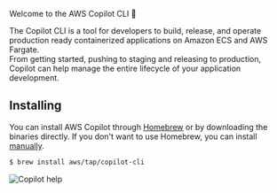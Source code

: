 Welcome to the AWS Copilot CLI 🎉

The Copilot CLI is a tool for developers to build, release, and operate production ready containerized applications on Amazon ECS and AWS Fargate.   
From getting started, pushing to staging and releasing to production, Copilot can help manage the entire lifecycle of your application development.

## Installing

You can install AWS Copilot through [Homebrew](https://brew.sh/) or by downloading the binaries directly. If you don't want to use Homebrew, you can install [manually](/docs/installing). 

```sh
$ brew install aws/tap/copilot-cli
```

![Copilot help](https://user-images.githubusercontent.com/828419/85797638-e181ae00-b6f0-11ea-8751-3a7552e3fa7f.png)

